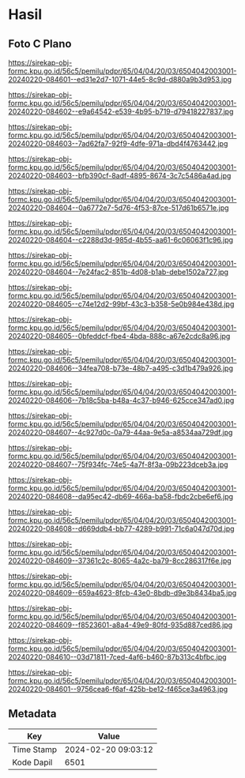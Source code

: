 # Hasil

## Foto C Plano

https://sirekap-obj-formc.kpu.go.id/56c5/pemilu/pdpr/65/04/04/20/03/6504042003001-20240220-084601--ed31e2d7-1071-44e5-8c9d-d880a9b3d953.jpg

https://sirekap-obj-formc.kpu.go.id/56c5/pemilu/pdpr/65/04/04/20/03/6504042003001-20240220-084602--e9a64542-e539-4b95-b719-d79418227837.jpg

https://sirekap-obj-formc.kpu.go.id/56c5/pemilu/pdpr/65/04/04/20/03/6504042003001-20240220-084603--7ad62fa7-92f9-4dfe-971a-dbd4f4763442.jpg

https://sirekap-obj-formc.kpu.go.id/56c5/pemilu/pdpr/65/04/04/20/03/6504042003001-20240220-084603--bfb390cf-8adf-4895-8674-3c7c5486a4ad.jpg

https://sirekap-obj-formc.kpu.go.id/56c5/pemilu/pdpr/65/04/04/20/03/6504042003001-20240220-084604--0a6772e7-5d76-4f53-87ce-517d61b6571e.jpg

https://sirekap-obj-formc.kpu.go.id/56c5/pemilu/pdpr/65/04/04/20/03/6504042003001-20240220-084604--c2288d3d-985d-4b55-aa61-6c06063f1c96.jpg

https://sirekap-obj-formc.kpu.go.id/56c5/pemilu/pdpr/65/04/04/20/03/6504042003001-20240220-084604--7e24fac2-851b-4d08-b1ab-debe1502a727.jpg

https://sirekap-obj-formc.kpu.go.id/56c5/pemilu/pdpr/65/04/04/20/03/6504042003001-20240220-084605--c74e12d2-99bf-43c3-b358-5e0b984e438d.jpg

https://sirekap-obj-formc.kpu.go.id/56c5/pemilu/pdpr/65/04/04/20/03/6504042003001-20240220-084605--0bfeddcf-fbe4-4bda-888c-a67e2cdc8a96.jpg

https://sirekap-obj-formc.kpu.go.id/56c5/pemilu/pdpr/65/04/04/20/03/6504042003001-20240220-084606--34fea708-b73e-48b7-a495-c3d1b479a926.jpg

https://sirekap-obj-formc.kpu.go.id/56c5/pemilu/pdpr/65/04/04/20/03/6504042003001-20240220-084606--7b18c5ba-b48a-4c37-b946-625cce347ad0.jpg

https://sirekap-obj-formc.kpu.go.id/56c5/pemilu/pdpr/65/04/04/20/03/6504042003001-20240220-084607--4c927d0c-0a79-44aa-9e5a-a8534aa729df.jpg

https://sirekap-obj-formc.kpu.go.id/56c5/pemilu/pdpr/65/04/04/20/03/6504042003001-20240220-084607--75f934fc-74e5-4a7f-8f3a-09b223dceb3a.jpg

https://sirekap-obj-formc.kpu.go.id/56c5/pemilu/pdpr/65/04/04/20/03/6504042003001-20240220-084608--da95ec42-db69-466a-ba58-fbdc2cbe6ef6.jpg

https://sirekap-obj-formc.kpu.go.id/56c5/pemilu/pdpr/65/04/04/20/03/6504042003001-20240220-084608--d669ddb4-bb77-4289-b991-71c6a047d70d.jpg

https://sirekap-obj-formc.kpu.go.id/56c5/pemilu/pdpr/65/04/04/20/03/6504042003001-20240220-084609--37361c2c-8065-4a2c-ba79-8cc286317f6e.jpg

https://sirekap-obj-formc.kpu.go.id/56c5/pemilu/pdpr/65/04/04/20/03/6504042003001-20240220-084609--659a4623-8fcb-43e0-8bdb-d9e3b8434ba5.jpg

https://sirekap-obj-formc.kpu.go.id/56c5/pemilu/pdpr/65/04/04/20/03/6504042003001-20240220-084609--f8523601-a8a4-49e9-80fd-935d887ced86.jpg

https://sirekap-obj-formc.kpu.go.id/56c5/pemilu/pdpr/65/04/04/20/03/6504042003001-20240220-084610--03d71811-7ced-4af6-b460-87b313c4bfbc.jpg

https://sirekap-obj-formc.kpu.go.id/56c5/pemilu/pdpr/65/04/04/20/03/6504042003001-20240220-084601--9756cea6-f6af-425b-be12-f465ce3a4963.jpg


## Metadata

| Key        | Value               |
| ---------- | ------------------- |
| Time Stamp | 2024-02-20 09:03:12 |
| Kode Dapil | 6501                |



